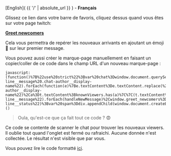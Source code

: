[English]( {{ '/' | absolute_url }} ) - **Français**

Glissez ce lien dans votre barre de favoris, cliquez dessus quand vous êtes sur votre page twitch:

**<a href="javascript:(function()%7B%22use%20strict%22%3Bvar%20chat%3Dwindow.document.querySelector(%22%5Brole%3Dlog%5D%22)%3Bwindow.greet_newcomers%26%26(window.greet_newcomers.disconnect()%2Cchat.querySelectorAll(%22.chat-line__message%20.chat-author__display-name%22).forEach(function(e)%7Be.textContent%3De.textContent.replace(%2F%5E%F0%9F%91%8B%20%2F%2C%22%22)%7D))%3Bvar%20knownViewers%3Dnew%20Set%3Bfunction%20handleNewMessage(e)%7Bvar%20t%3De.querySelector(%22.chat-author__display-name%22)%2Ca%3Dt.textContent%3BknownViewers.has(a)%7C%7C(t.textContent%3D%22%F0%9F%91%8B%20%22%2Ba%2CknownViewers.add(a))%7Dchat.querySelectorAll(%22.chat-line__message%22).forEach(handleNewMessage)%2Cwindow.greet_newcomers%3Dnew%20MutationObserver(function(e)%7Be.forEach(function(e)%7Be.addedNodes.forEach(handleNewMessage)%7D)%7D)%2Cwindow.greet_newcomers.observe(chat%2C%7BchildList%3A!0%2Cattributes%3A!1%2CcharacterData%3A!1%2Csubtree%3A!1%7D)%3Bvar%20div%3Dchat.appendChild(window.document.createElement(%22div%22))%3Bdiv.setAttribute(%22class%22%2C%22chat-line__status%22)%3Bvar%20span%3Ddiv.appendChild(window.document.createElement(%22span%22))%2Ctext%3D%22fr%22%3D%3D%3Dwindow.navigator.language.replace(%2F%5C-.*%2F%2C%22%22)%3F%22Affichage%20des%20nouveaux%20viewers%20!%20Rafraichir%20la%20page%20pour%20arr%C3%AAter.%20Ce%20message%20est%20visible%20uniquement%20par%20vous.%22%3A%22Now%20showing%20new%20viewers!%20Refresh%20the%20page%20to%20stop.%20This%20message%20is%20only%20visible%20to%20you.%22%3Bspan.textContent%3Dtext%3B%7D)()">Greet newcomers</a>**

Cela vous permettra de repérer les nouveaux arrivants en ajoutant un émoji 👋 sur leur premier message.

Vous pouvez aussi créer le marque-page manuellement en faisant un copier/coller de ce code dans le champ URL d'un nouveau marque-page :

```
javascript:(function()%7B%22use%20strict%22%3Bvar%20chat%3Dwindow.document.querySelector(%22%5Brole%3Dlog%5D%22)%3Bwindow.greet_newcomers%26%26(window.greet_newcomers.disconnect()%2Cchat.querySelectorAll(%22.chat-line__message%20.chat-author__display-name%22).forEach(function(e)%7Be.textContent%3De.textContent.replace(%2F%5E%F0%9F%91%8B%20%2F%2C%22%22)%7D))%3Bvar%20knownViewers%3Dnew%20Set%3Bfunction%20handleNewMessage(e)%7Bvar%20t%3De.querySelector(%22.chat-author__display-name%22)%2Ca%3Dt.textContent%3BknownViewers.has(a)%7C%7C(t.textContent%3D%22%F0%9F%91%8B%20%22%2Ba%2CknownViewers.add(a))%7Dchat.querySelectorAll(%22.chat-line__message%22).forEach(handleNewMessage)%2Cwindow.greet_newcomers%3Dnew%20MutationObserver(function(e)%7Be.forEach(function(e)%7Be.addedNodes.forEach(handleNewMessage)%7D)%7D)%2Cwindow.greet_newcomers.observe(chat%2C%7BchildList%3A!0%2Cattributes%3A!1%2CcharacterData%3A!1%2Csubtree%3A!1%7D)%3Bvar%20div%3Dchat.appendChild(window.document.createElement(%22div%22))%3Bdiv.setAttribute(%22class%22%2C%22chat-line__status%22)%3Bvar%20span%3Ddiv.appendChild(window.document.createElement(%22span%22))%2Ctext%3D%22fr%22%3D%3D%3Dwindow.navigator.language.replace(%2F%5C-.*%2F%2C%22%22)%3F%22Affichage%20des%20nouveaux%20viewers%20!%20Rafraichir%20la%20page%20pour%20arr%C3%AAter.%20Ce%20message%20est%20visible%20uniquement%20par%20vous.%22%3A%22Now%20showing%20new%20viewers!%20Refresh%20the%20page%20to%20stop.%20This%20message%20is%20only%20visible%20to%20you.%22%3Bspan.textContent%3Dtext%3B%7D)()
```

> Oula, qu'est-ce que ça fait tout ce code ? 😨

Ce code se contente de scanner le chat pour trouver les nouveaux viewers. Il oublie tout quand l'onglet est fermé ou rafraichi. Aucune donnée n'est collectée. Le résultat n'est visible que par vous.

Vous pouvez lire le code formatté [ici](https://github.com/thomaslule/twitch-greet-newcomers/blob/master/greet.js).

